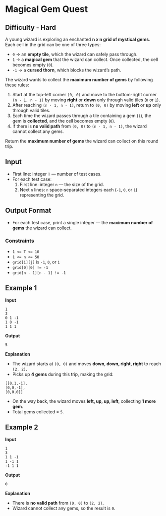 #  Magical Gem Quest
## Difficulty - Hard

A young wizard is exploring an enchanted **n x n grid of mystical gems**. Each cell in the grid can be one of three types:

- `0` → an **empty tile**, which the wizard can safely pass through.  
- `1` → a **magical gem** that the wizard can collect. Once collected, the cell becomes empty (`0`).  
- `-1` → a **cursed thorn**, which blocks the wizard’s path.  

The wizard wants to collect the **maximum number of gems** by following these rules:

1. Start at the top-left corner `(0, 0)` and move to the bottom-right corner `(n - 1, n - 1)` by moving **right** or **down** only through valid tiles (`0` or `1`).  
2. After reaching `(n - 1, n - 1)`, return to `(0, 0)` by moving **left** or **up** only through valid tiles.  
3. Each time the wizard passes through a tile containing a gem (`1`), the gem is **collected**, and the cell becomes empty (`0`).  
4. If there is **no valid path** from `(0, 0)` to `(n - 1, n - 1)`, the wizard cannot collect any gems.  

Return the **maximum number of gems** the wizard can collect on this round trip.


## Input
- First line: integer `T` — number of test cases.  
- For each test case:  
  1. First line: integer `n` — the size of the grid.  
  2. Next `n` lines: `n` space-separated integers each (`-1`, `0`, or `1`) representing the grid.

## Output Format
- For each test case, print a single integer — the **maximum number of gems** the wizard can collect.


### Constraints
- `1 <= T <= 10`  
- `1 <= n <= 50`  
- `grid[i][j]` is `-1`, `0`, or `1`  
- `grid[0][0] != -1`  
- `grid[n - 1][n - 1] != -1`  


## Example 1

**Input**  
```
1
3
0 1 -1
1 0 -1
1 1 1
```

**Output**
```
5
```


**Explanation**  
- The wizard starts at `(0, 0)` and moves **down, down, right, right** to reach `(2, 2)`.  
- Picks up **4 gems** during this trip, making the grid:  
```
[[0,1,-1],
[0,0,-1],
[0,0,0]]
```

- On the way back, the wizard moves **left, up, up, left**, collecting **1 more gem**.  
- Total gems collected = `5`.


## Example 2

**Input**  
```
1
3
1 1 -1
1 -1 1
-1 1 1
```

**Output**
```
0
```

**Explanation**  
- There is **no valid path** from `(0, 0)` to `(2, 2)`.  
- Wizard cannot collect any gems, so the result is `0`.
